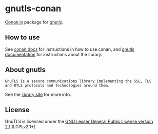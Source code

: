 # gnutls-conan

[Conan.io](https://www.conan.io/) package for [gnutls](https://gnutls.org/).

## How to use

See [conan docs](http://docs.conan.io/en/latest/) for instructions in how to use conan, and
[gnutls documentation](https://gnutls.org/documentation.html) for instructions about the library.


## About gnutls


    GnuTLS is a secure communications library implementing the SSL, TLS and DTLS protocols and technologies around them.

See the [library site](https://gnutls.org/) for more info.

## License

GnuTLS is licensed under the 
[GNU Lesser General Public License version 2.1](http://www.gnu.org/licenses/old-licenses/lgpl-2.1.html) (LGPLv2.1+).
